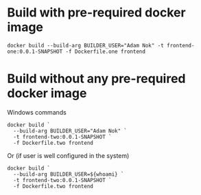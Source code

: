 # Build with pre-required docker image
``` shell
docker build --build-arg BUILDER_USER="Adam Nok" -t frontend-one:0.0.1-SNAPSHOT -f Dockerfile.one frontend
```

# Build without any pre-required docker image

Windows commands

``` shell
docker build `
  --build-arg BUILDER_USER="Adam Nok" `
  -t frontend-two:0.0.1-SNAPSHOT `
  -f Dockerfile.two frontend
```
Or (if user is well configured in the system)
``` shell
docker build `
  --build-arg BUILDER_USER=${whoami} `
  -t frontend-two:0.0.1-SNAPSHOT `
  -f Dockerfile.two frontend
```
